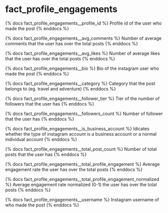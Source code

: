 # fact_profile_engagements

{% docs fact_profile_engagements__profile_id %}
Profile id of the user who made the post
{% enddocs %}

{% docs fact_profile_engagements__avg_comments %}
Number of average comments that the user has over the total posts
{% enddocs %}

{% docs fact_profile_engagements__avg_likes %}
Number of average likes that the user has over the total posts
{% enddocs %}

{% docs fact_profile_engagements__bio %}
Bio of the instagram user who made the post
{% enddocs %}

{% docs fact_profile_engagements__category %}
Category that the post belongs to (eg. travel and adventure)
{% enddocs %}

{% docs fact_profile_engagements__follower_tier %}
Tier of the number of followers that the user has
{% enddocs %}

{% docs fact_profile_engagements__followers_count %}
Number of follower that the user has
{% enddocs %}

{% docs fact_profile_engagements__is_business_account %}
Idicates whether the type of instagram account is a business account or a normal individual account
{% enddocs %}

{% docs fact_profile_engagements__total_post_count %}
Number of total posts that the user has
{% enddocs %}

{% docs fact_profile_engagements__total_profile_engagement %}
Average engagement rate the user has over the total posts
{% enddocs %}

{% docs fact_profile_engagements__total_profile_engagement_normalized %}
Average engagement rate normalized (0-1) the user has over the total posts
{% enddocs %}

{% docs fact_profile_engagements__username %}
Instagram username of who made the post
{% enddocs %}